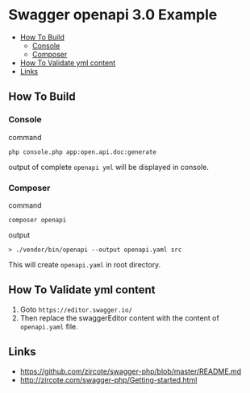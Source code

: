 # Swagger openapi 3.0 Example

* [How To Build](#how-to-build)
  * [Console](#console)
  * [Composer](#composer)
* [How To Validate yml content](#how-to-validate-yml-content)
* [Links](#links)

## How To Build 

### Console

command
```
php console.php app:open.api.doc:generate
```

output of complete `openapi yml` will be displayed in console.

### Composer

command
```
composer openapi
```

output
```
> ./vendor/bin/openapi --output openapi.yaml src
```

This will create `openapi.yaml` in root directory.

## How To Validate yml content

1. Goto `https://editor.swagger.io/`
2. Then replace the swaggerEditor content with the content of `openapi.yaml` file.

## Links
- https://github.com/zircote/swagger-php/blob/master/README.md
- http://zircote.com/swagger-php/Getting-started.html
